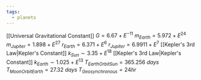 ```yaml
---
tags:
  - planets
---
```

[[Universal Gravitational Constant]] $G = 6.67+E^{-11}$
$m_{Earth} = 5.972+E^{24}$
$m_{Jupiter} = 1.898+E^{27}$
$r_{Earth} = 6.371+E^6$
$r_{Jupiter} = 6.9911+E^7$
[[Kepler's 3rd Law|Kepler's Constant]] $k_{Sun} \sim 3.35+E^{18}$
[[Kepler's 3rd Law|Kepler's Constant]] $k_{Earth} \sim 1.025+E^{13}$
$T_{EarthOrbitSun} = 365.256\ days$
$T_{MoonOrbitEarth} = 27.32\ days$
$T_{Geosynchronous} = 24hr$